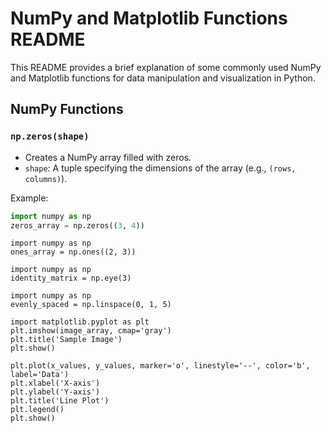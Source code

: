 # NumPy and Matplotlib Functions README

This README provides a brief explanation of some commonly used NumPy and Matplotlib functions for data manipulation and visualization in Python.

## NumPy Functions

### `np.zeros(shape)`

- Creates a NumPy array filled with zeros.
- `shape`: A tuple specifying the dimensions of the array (e.g., `(rows, columns)`).

Example:
```python
import numpy as np
zeros_array = np.zeros((3, 4))
```

```
import numpy as np
ones_array = np.ones((2, 3))
```

```
import numpy as np
identity_matrix = np.eye(3)
```

```
import numpy as np
evenly_spaced = np.linspace(0, 1, 5)
```

```
import matplotlib.pyplot as plt
plt.imshow(image_array, cmap='gray')
plt.title('Sample Image')
plt.show()
```

```import matplotlib.pyplot as plt
plt.plot(x_values, y_values, marker='o', linestyle='--', color='b', label='Data')
plt.xlabel('X-axis')
plt.ylabel('Y-axis')
plt.title('Line Plot')
plt.legend()
plt.show()
```










